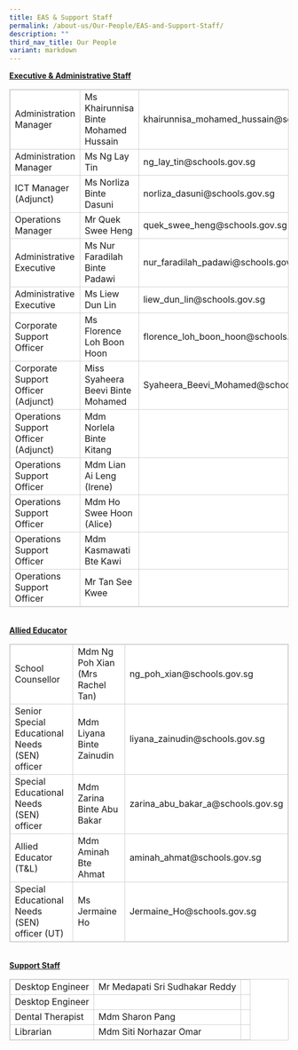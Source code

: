 ```yaml
---
title: EAS & Support Staff
permalink: /about-us/Our-People/EAS-and-Support-Staff/
description: ""
third_nav_title: Our People
variant: markdown
---
```

<style>
table, th, td {
  border:  1px solid #D3D3D3;
  border-collapse: collapse;
  background-color: white;
}
</style>
<b><u>Executive &amp; Administrative Staff</u></b>
<table style="width:100%">
  <tbody>
		<tr>
	<td>Administration Manager</td>
	<td>Ms Khairunnisa Binte Mohamed Hussain</td>
	<td>khairunnisa_mohamed_hussain@schools.gov.sg</td>
	</tr>
	<tr>
	<td>Administration Manager</td>
	<td>Ms Ng Lay Tin</td>
	<td>ng_lay_tin@schools.gov.sg</td>
	</tr>
<tr>
<td>ICT Manager (Adjunct)</td>
<td>Ms Norliza Binte Dasuni</td>
<td>norliza_dasuni@schools.gov.sg</td>
</tr>
	<tr>
	<td>Operations Manager</td>
	<td>Mr Quek Swee Heng</td>
    <td>quek_swee_heng@schools.gov.sg</td>
	</tr>
	<tr>
	<td>Administrative Executive</td>
	<td>Ms Nur Faradilah Binte Padawi</td>
    <td>nur_faradilah_padawi@schools.gov.sg</td>
	</tr>
		<tr>
	<td>Administrative Executive</td>
	<td>Ms Liew Dun Lin</td>
	<td>liew_dun_lin@schools.gov.sg</td>
	</tr>
<tr>
	<td>Corporate Support Officer</td>
	<td>Ms Florence Loh Boon Hoon</td>
    <td>florence_loh_boon_hoon@schools.gov.sg</td>
	</tr>
			<tr>
	<td>Corporate Support Officer (Adjunct)</td>
	<td>Miss Syaheera Beevi Binte Mohamed</td>
    <td>Syaheera_Beevi_Mohamed@schools.gov.sg</td>
	</tr>
			<tr>
	<td>Operations Support Officer (Adjunct)</td>
	<td>Mdm Norlela Binte Kitang</td>
    <td></td>
	</tr>
<tr>
	<td>Operations Support Officer</td>
	<td>Mdm Lian Ai Leng (Irene)</td>
	<td></td>
	</tr>
		<tr>
	<td>Operations Support Officer</td>
	<td>Mdm Ho Swee Hoon (Alice)</td>
    <td></td>
	</tr>
	<tr>
	<td>Operations Support Officer</td>
	<td>Mdm Kasmawati Bte Kawi</td>
    <td></td>
	</tr>
<tr>
	<td>Operations Support Officer</td>
	<td>Mr Tan See Kwee</td>
	<td></td>
	</tr>

</tbody></table>

<br>
<b><u>Allied Educator</u></b>

<table style="width:100%">
 
<tbody><tr>
	<td>School Counsellor</td>
	<td>Mdm Ng Poh Xian (Mrs Rachel Tan)</td>
	<td>ng_poh_xian@schools.gov.sg</td>
	</tr>
<tr>
	<td>Senior Special Educational Needs (SEN) officer</td>
	<td>Mdm Liyana Binte Zainudin</td>
	<td>liyana_zainudin@schools.gov.sg</td>
	</tr>
<tr>
	<td>Special Educational Needs (SEN) officer</td>
	<td>Mdm Zarina Binte Abu Bakar</td>
	<td>zarina_abu_bakar_a@schools.gov.sg</td>
	</tr>    
<tr>
	<td>Allied Educator (T&amp;L)</td>
	<td>Mdm Aminah Bte Ahmat</td>
	<td>aminah_ahmat@schools.gov.sg</td>
	</tr>  
	<tr>
	<td>Special Educational Needs (SEN) officer (UT) </td>
	<td>Ms Jermaine Ho</td>
	<td>Jermaine_Ho@schools.gov.sg</td>
	</tr>  
</tbody></table>
<br>
<b><u>Support Staff</u></b>
<table style="width:100%">
	<tbody><tr>
	<td>Desktop Engineer</td>
	<td>Mr Medapati Sri Sudhakar Reddy</td>
    <td></td>
	</tr>
<tr>
	<td>Desktop Engineer</td>
	<td></td>
    <td></td>
	</tr>
	<tr>
	<td>Dental Therapist</td>
	<td>Mdm Sharon Pang</td>
    <td></td>
	</tr>
	<tr>
	<td>Librarian</td>
	<td>Mdm Siti Norhazar Omar</td>
    <td></td>
	</tr>


</tbody></table>